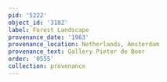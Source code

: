 ```yaml
---
pid: '5222'
object_id: '3182'
label: Forest Landscape
provenance_date: '1963'
provenance_location: Netherlands, Amsterdam
provenance_text: Gallery Pieter de Boer
order: '0555'
collection: provenance
---
```

